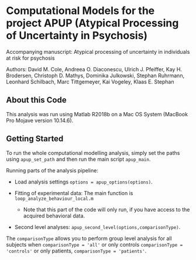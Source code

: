 Computational Models for the project APUP (Atypical Processing of Uncertainty in Psychosis)
====================

Accompanying manuscript: Atypical processing of uncertainty in individuals at risk for psychosis

Authors: David M. Cole, Andreea O. Diaconescu, Ulrich J. Pfeiffer, Kay H. Brodersen, Christoph D. Mathys, Dominika Julkowski, Stephan Ruhrmann, Leonhard Schilbach, Marc Tittgemeyer, Kai Vogeley, Klaas E. Stephan


About this Code
---------------

This analysis was run using Matlab R2018b on a Mac OS System (MacBook Pro Mojave version 10.14.6). 


Getting Started
---------------

To run the whole computational modelling analysis, simply set the paths using `apup_set_path` and then run the main script `apup_main`.

Running parts of the analysis pipeline:

- Load analysis settings `options = apup_options(options)`.
- Fitting of experimental data: The main function is `loop_analyze_behaviour_local.m`
    - Note that this part of the code will only run, if you have access to the 
      acquired behavioral data.

- Second level analyses:
`apup_second_level(options,comparisonType)`. 

The `comparisonType` allows you to perform group level analysis for all subjects when `comparisonType = 'all'` or only controls `comparisonType = 'controls'` or only patients, `comparisonType = 'patients'`. 